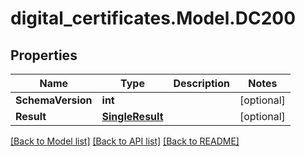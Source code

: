 # digital_certificates.Model.DC200

## Properties

Name | Type | Description | Notes
------------ | ------------- | ------------- | -------------
**SchemaVersion** | **int** |  | [optional] 
**Result** | [**SingleResult**](SingleResult.md) |  | [optional] 

[[Back to Model list]](../README.md#documentation-for-models) [[Back to API list]](../README.md#documentation-for-api-endpoints) [[Back to README]](../README.md)

